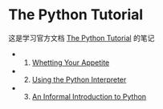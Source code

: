 # The Python Tutorial

这是学习官方文档 [The Python Tutorial](https://docs.python.org/3.6/tutorial/index.html) 的笔记

- 1. [Whetting Your Appetite](1.whetting_your_appetite.md)
- 2. [Using the Python Interpreter](2.using_the_python_interpreter.md)
- 3. [An Informal Introduction to Python](3.an_informal_introducation_to_python.md)
